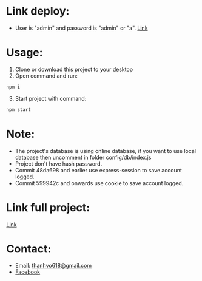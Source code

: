 # Link deploy:
- User is "admin" and password is "admin" or "a".
[Link](http://pbl4-jthanh86.herokuapp.com/)

# Usage:
1. Clone or download this project to your desktop
2. Open command and run:
```sh
npm i
```
3. Start project with command:
```sh
npm start
```

# Note:
- The project's database is using online database, if you want to use local database then uncomment in folder config/db/index.js
- Project don't have hash password.
- Commit 48da698 and earlier use express-session to save account logged.
- Commit 599942c and onwards use cookie to save account logged.

# Link full project:
[Link](https://github.com/TemNguyen/PBL4_LabManagement)

# Contact:
- Email: thanhvo618@gmail.com
- [Facebook](https://www.facebook.com/jThanh8144/)